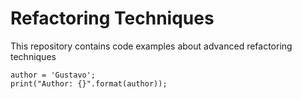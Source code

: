 # Refactoring Techniques

This repository contains code examples about advanced refactoring techniques

```
author = 'Gustavo';
print("Author: {}".format(author));
```